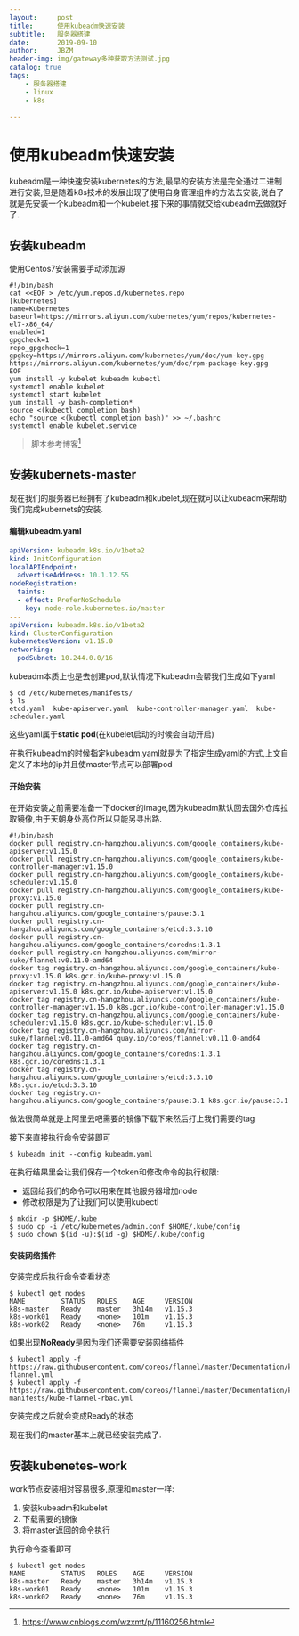 ```yaml
---
layout:     post
title:      使用kubeadm快速安装
subtitle:   服务器搭建
date:       2019-09-10
author:     JBZM
header-img: img/gateway多种获取方法测试.jpg
catalog: true
tags:
    - 服务器搭建
    - linux
	- k8s

---
```


# 使用kubeadm快速安装 

kubeadm是一种快速安装kubernetes的方法,最早的安装方法是完全通过二进制进行安装,但是随着k8s技术的发展出现了使用自身管理组件的方法去安装,说白了就是先安装一个kubeadm和一个kubelet.接下来的事情就交给kubeadm去做就好了.

## 安装kubeadm

使用Centos7安装需要手动添加源

```shell
#!/bin/bash
cat <<EOF > /etc/yum.repos.d/kubernetes.repo
[kubernetes]
name=Kubernetes
baseurl=https://mirrors.aliyun.com/kubernetes/yum/repos/kubernetes-el7-x86_64/
enabled=1
gpgcheck=1
repo_gpgcheck=1
gpgkey=https://mirrors.aliyun.com/kubernetes/yum/doc/yum-key.gpg https://mirrors.aliyun.com/kubernetes/yum/doc/rpm-package-key.gpg
EOF
yum install -y kubelet kubeadm kubectl
systemctl enable kubelet
systemctl start kubelet
yum install -y bash-completion*
source <(kubectl completion bash)
echo "source <(kubectl completion bash)" >> ~/.bashrc
systemctl enable kubelet.service
```

> 脚本参考博客[^1]
>
> [^1]: https://www.cnblogs.com/wzxmt/p/11160256.html

## 安装kubernets-master

现在我们的服务器已经拥有了kubeadm和kubelet,现在就可以让kubeadm来帮助我们完成kubernets的安装.

#### 编辑kubeadm.yaml

```yaml
apiVersion: kubeadm.k8s.io/v1beta2
kind: InitConfiguration
localAPIEndpoint:
  advertiseAddress: 10.1.12.55
nodeRegistration:
  taints:
  - effect: PreferNoSchedule
    key: node-role.kubernetes.io/master
---
apiVersion: kubeadm.k8s.io/v1beta2
kind: ClusterConfiguration
kubernetesVersion: v1.15.0
networking:
  podSubnet: 10.244.0.0/16
```

kubeadm本质上也是去创建pod,默认情况下kubeadm会帮我们生成如下yaml

```shell
$ cd /etc/kubernetes/manifests/
$ ls
etcd.yaml  kube-apiserver.yaml  kube-controller-manager.yaml  kube-scheduler.yaml
```

这些yaml属于**static pod**(在kubelet启动的时候会自动开启)

在执行kubeadm的时候指定kubeadm.yaml就是为了指定生成yaml的方式,上文自定义了本地的ip并且使master节点可以部署pod

#### 开始安装

在开始安装之前需要准备一下docker的image,因为kubeadm默认回去国外仓库拉取镜像,由于天朝身处高位所以只能另寻出路.

```shell
#!/bin/bash
docker pull registry.cn-hangzhou.aliyuncs.com/google_containers/kube-apiserver:v1.15.0
docker pull registry.cn-hangzhou.aliyuncs.com/google_containers/kube-controller-manager:v1.15.0
docker pull registry.cn-hangzhou.aliyuncs.com/google_containers/kube-scheduler:v1.15.0
docker pull registry.cn-hangzhou.aliyuncs.com/google_containers/kube-proxy:v1.15.0
docker pull registry.cn-hangzhou.aliyuncs.com/google_containers/pause:3.1
docker pull registry.cn-hangzhou.aliyuncs.com/google_containers/etcd:3.3.10
docker pull registry.cn-hangzhou.aliyuncs.com/google_containers/coredns:1.3.1
docker pull registry.cn-hangzhou.aliyuncs.com/mirror-suke/flannel:v0.11.0-amd64
docker tag registry.cn-hangzhou.aliyuncs.com/google_containers/kube-proxy:v1.15.0 k8s.gcr.io/kube-proxy:v1.15.0
docker tag registry.cn-hangzhou.aliyuncs.com/google_containers/kube-apiserver:v1.15.0 k8s.gcr.io/kube-apiserver:v1.15.0
docker tag registry.cn-hangzhou.aliyuncs.com/google_containers/kube-controller-manager:v1.15.0 k8s.gcr.io/kube-controller-manager:v1.15.0
docker tag registry.cn-hangzhou.aliyuncs.com/google_containers/kube-scheduler:v1.15.0 k8s.gcr.io/kube-scheduler:v1.15.0
docker tag registry.cn-hangzhou.aliyuncs.com/mirror-suke/flannel:v0.11.0-amd64 quay.io/coreos/flannel:v0.11.0-amd64
docker tag registry.cn-hangzhou.aliyuncs.com/google_containers/coredns:1.3.1 k8s.gcr.io/coredns:1.3.1
docker tag registry.cn-hangzhou.aliyuncs.com/google_containers/etcd:3.3.10 k8s.gcr.io/etcd:3.3.10
docker tag registry.cn-hangzhou.aliyuncs.com/google_containers/pause:3.1 k8s.gcr.io/pause:3.1
```

做法很简单就是上阿里云吧需要的镜像下载下来然后打上我们需要的tag

接下来直接执行命令安装即可

```shell
$ kubeadm init --config kubeadm.yaml
```

在执行结果里会让我们保存一个token和修改命令的执行权限:

- 返回给我们的命令可以用来在其他服务器增加node
- 修改权限是为了让我们可以使用kubectl

```shell
$ mkdir -p $HOME/.kube
$ sudo cp -i /etc/kubernetes/admin.conf $HOME/.kube/config
$ sudo chown $(id -u):$(id -g) $HOME/.kube/config
```

#### 安装网络插件

安装完成后执行命令查看状态

```shell
$ kubectl get nodes
NAME         STATUS   ROLES    AGE     VERSION
k8s-master   Ready    master   3h14m   v1.15.3
k8s-work01   Ready    <none>   101m    v1.15.3
k8s-work02   Ready    <none>   76m     v1.15.3
```

如果出现**NoReady**是因为我们还需要安装网络插件

```shell
$ kubectl apply -f https://raw.githubusercontent.com/coreos/flannel/master/Documentation/kube-flannel.yml
$ kubectl apply -f https://raw.githubusercontent.com/coreos/flannel/master/Documentation/k8s-manifests/kube-flannel-rbac.yml
```

安装完成之后就会变成Ready的状态

现在我们的master基本上就已经安装完成了.

## 安装kubenetes-work

work节点安装相对容易很多,原理和master一样:

1. 安装kubeadm和kubelet
2. 下载需要的镜像
3. 将master返回的命令执行

执行命令查看即可

```shell
$ kubectl get nodes
NAME         STATUS   ROLES    AGE     VERSION
k8s-master   Ready    master   3h14m   v1.15.3
k8s-work01   Ready    <none>   101m    v1.15.3
k8s-work02   Ready    <none>   76m     v1.15.3
```

